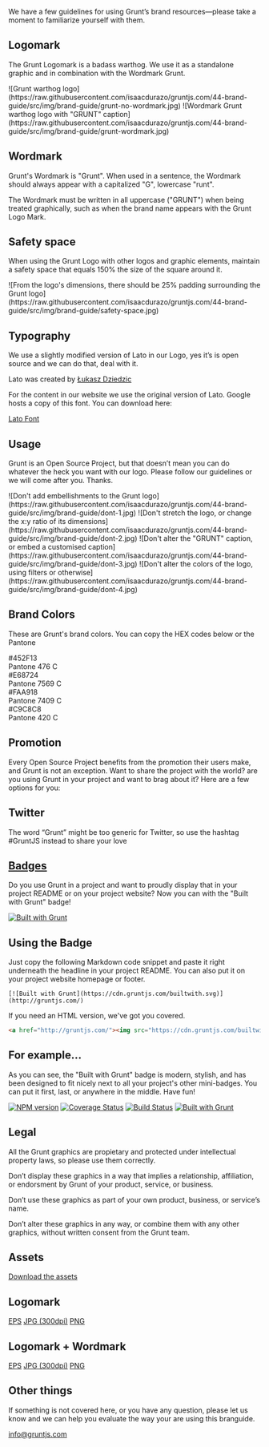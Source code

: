 We have a few guidelines for using Grunt’s brand resources—please take a moment to familiarize yourself with them.

## Logomark

The Grunt Logomark is a badass warthog. We use it as a standalone graphic and in combination with the Wordmark Grunt.

<div class="logomark">
![Grunt warthog logo](https://raw.githubusercontent.com/isaacdurazo/gruntjs.com/44-brand-guide/src/img/brand-guide/grunt-no-wordmark.jpg)
![Wordmark Grunt warthog logo with "GRUNT" caption](https://raw.githubusercontent.com/isaacdurazo/gruntjs.com/44-brand-guide/src/img/brand-guide/grunt-wordmark.jpg)
</div>

## Wordmark

Grunt's Wordmark is "Grunt". When used in a sentence, the Wordmark should always appear with a capitalized "G", lowercase "runt". 

The Wordmark must be written in all uppercase ("GRUNT") when being treated graphically, such as when the brand name appears with the Grunt Logo Mark.

## Safety space

When using the Grunt Logo with other logos and graphic elements, maintain a safety space that equals 150% the size of the square around it.

<div class="safety">
![From the logo's dimensions, there should be 25% padding surrounding the Grunt logo](https://raw.githubusercontent.com/isaacdurazo/gruntjs.com/44-brand-guide/src/img/brand-guide/safety-space.jpg)
</div>

## Typography

We use a slightly modified version of Lato in our Logo, yes it’s is open source and we can do that, deal with it. 

Lato was created by [Łukasz Dziedzic](https://plus.google.com/106163021290874968147/about)

For the content in our website we use the original version of Lato. Google hosts a copy of this font. You can download here:

<a href="https://www.google.com/fonts/specimen/Lato" class="button">Lato Font</a>

## Usage

Grunt is an Open Source Project, but that doesn’t mean you can do whatever the heck you want with our logo. Please follow our guidelines or we will come after you. Thanks. 

<div class="usage">
![Don't add embellishments to the Grunt logo](https://raw.githubusercontent.com/isaacdurazo/gruntjs.com/44-brand-guide/src/img/brand-guide/dont-1.jpg)
![Don't stretch the logo, or change the x:y ratio of its dimensions](https://raw.githubusercontent.com/isaacdurazo/gruntjs.com/44-brand-guide/src/img/brand-guide/dont-2.jpg)
![Don't alter the "GRUNT" caption, or embed a customised caption](https://raw.githubusercontent.com/isaacdurazo/gruntjs.com/44-brand-guide/src/img/brand-guide/dont-3.jpg)
![Don't alter the colors of the logo, using filters or otherwise](https://raw.githubusercontent.com/isaacdurazo/gruntjs.com/44-brand-guide/src/img/brand-guide/dont-4.jpg)
</div>

## Brand Colors

These are Grunt's brand colors. You can copy the HEX codes below or the Pantone

<div class="brand-colors">
  <div class="color-container brown">
    <div class="color"></div>
    <div clas="hex">#452F13</div>
    <div class="pantone">Pantone 476 C</div>
  </div> 
  <div class="color-container orange">
    <div class="color"></div>
    <div clas="hex">#E68724</div>
    <div class="pantone">Pantone 7569 C</div>
  </div> 
  <div class="color-container yellow">
    <div class="color"></div>
    <div clas="hex">#FAA918</div>
    <div class="pantone">Pantone 7409 C</div>
  </div>
  <div class="color-container gray">
    <div class="color"></div>
    <div clas="hex">#C9C8C8</div>
    <div class="pantone">Pantone 420 C</div>
  </div>
</div>

## Promotion

Every Open Source Project benefits from the promotion their users make, and Grunt is not an exception. Want to share the project with the world? are you using Grunt in your project and want to brag about it? Here are a few options for you:

## Twitter

The word “Grunt” might be too generic for Twitter, so use the hashtag #GruntJS instead to share your love

## [Badges](/built-with-grunt-badge)

Do you use Grunt in a project and want to proudly display that in your project README or on your project website? Now you can with the "Built with Grunt" badge!

[![Built with Grunt](https://cdn.gruntjs.com/builtwith.svg)](http://gruntjs.com/)

## Using the Badge

Just copy the following Markdown code snippet and paste it right underneath the headline in your project README. You can also put it on your project website homepage or footer.

```
[![Built with Grunt](https://cdn.gruntjs.com/builtwith.svg)](http://gruntjs.com/)
```

If you need an HTML version, we've got you covered.

```html
<a href="http://gruntjs.com/"><img src="https://cdn.gruntjs.com/builtwith.svg" alt="Built with Grunt"></a>
```

## For example...

As you can see, the "Built with Grunt" badge is modern, stylish, and has been designed to fit nicely next to all your project's other mini-badges. You can put it first, last, or anywhere in the middle. Have fun!

[![NPM version](https://badge.fury.io/js/grunt.svg)](http://badge.fury.io/)
[![Coverage Status](https://s3.amazonaws.com/assets.coveralls.io/badges/coveralls_100.svg)](https://coveralls.io/)
[![Build Status](https://secure.travis-ci.org/gruntjs/grunt.svg?branch=master)](http://travis-ci.org/)
[![Built with Grunt](https://cdn.gruntjs.com/builtwith.svg)](http://gruntjs.com/)

## Legal

All the Grunt graphics are propietary and protected under intellectual property laws, so please use them correctly.

Don’t display these graphics in a way that implies a relationship, affiliation, or endorsment by Grunt of your product, service, or business.

Don’t use these graphics as part of your own product, business, or service’s name.

Don’t alter these graphics in any way, or combine them with any other graphics, without written consent from the Grunt team.

## Assets

<a class="button" href="#">Download the assets</a>

## Logomark

<a class="button" href="#">EPS</a>
<a class="button" href="#">JPG (300dpi)</a>
<a class="button" href="#">PNG</a>

## Logomark + Wordmark

<a class="button" href="#">EPS</a>
<a class="button" href="#">JPG (300dpi)</a>
<a class="button" href="#">PNG</a>

## Other things 

If something is not covered here, or you have any question, please let us know and we can help you evaluate the way your are using this branguide.

[info@gruntjs.com](info@gruntjs.com)

